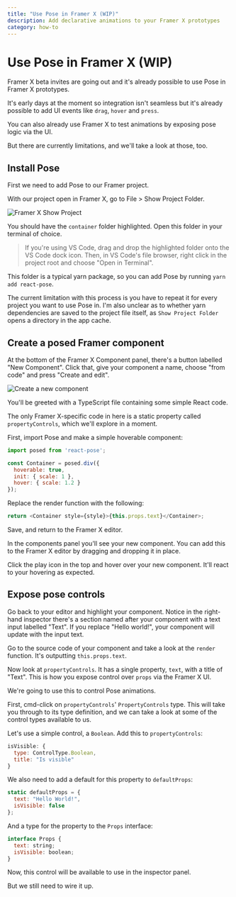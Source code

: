 ```yaml
---
title: "Use Pose in Framer X (WIP)"
description: Add declarative animations to your Framer X prototypes
category: how-to
---
```


# Use Pose in Framer X (WIP)

Framer X beta invites are going out and it's already possible to use Pose in Framer X prototypes.

It's early days at the moment so integration isn't seamless but it's already possible to add UI events like `drag`, `hover` and `press`.

You can also already use Framer X to test animations by exposing pose logic via the UI.

But there are currently limitations, and we'll take a look at those, too.

<TOC />

## Install Pose

First we need to add Pose to our Framer project.

With our project open in Framer X, go to File > Show Project Folder.

![Framer X Show Project](/static/guides/framer-x-show-project.png)

You should have the `container` folder highlighted. Open this folder in your terminal of choice.

> If you're using VS Code, drag and drop the highlighted folder onto the VS Code dock icon. Then, in VS Code's file browser, right click in the project root and choose "Open in Terminal".

This folder is a typical yarn package, so you can add Pose by running `yarn add react-pose`.

The current limitation with this process is you have to repeat it for every project you want to use Pose in. I'm also unclear as to whether yarn dependencies are saved to the project file itself, as `Show Project Folder` opens a directory in the app cache.

## Create a posed Framer component

At the bottom of the Framer X Component panel, there's a button labelled "New Component". Click that, give your component a name, choose "from code" and press "Create and edit".

![Create a new component](/static/guides/framer-x-create-component.png)

You'll be greeted with a TypeScript file containing some simple React code.

The only Framer X-specific code in here is a static property called `propertyControls`, which we'll explore in a moment.

First, import Pose and make a simple hoverable component:

```javascript
import posed from 'react-pose';

const Container = posed.div({
  hoverable: true,
  init: { scale: 1 },
  hover: { scale: 1.2 }
});
```

Replace the render function with the following:

```javascript
return <Container style={style}>{this.props.text}</Container>;
```

Save, and return to the Framer X editor.

In the components panel you'll see your new component. You can add this to the Framer X editor by dragging and dropping it in place.

Click the play icon in the top and hover over your new component. It'll react to your hovering as expected.

## Expose pose controls

Go back to your editor and highlight your component. Notice in the right-hand inspector there's a section named after your component with a text input labelled "Text". If you replace "Hello world!", your component will update with the input text.

Go to the source code of your component and take a look at the `render` function. It's outputting `this.props.text`.

Now look at `propertyControls`. It has a single property, `text`, with a title of "Text". This is how you expose control over `props` via the Framer X UI.

We're going to use this to control Pose animations.

First, cmd-click on `propertyControls`' `PropertyControls` type. This will take you through to its type definition, and we can take a look at some of the control types available to us.

Let's use a simple control, a `Boolean`. Add this to `propertyControls`:

```javascript
isVisible: {
  type: ControlType.Boolean,
  title: "Is visible"
}
```

We also need to add a default for this property to `defaultProps`:

```javascript
static defaultProps = {
  text: "Hello World!",
  isVisible: false
};
```

And a type for the property to the `Props` interface:

```javascript
interface Props {
  text: string;
  isVisible: boolean;
}
```

Now, this control will be available to use in the inspector panel.

But we still need to wire it up.

